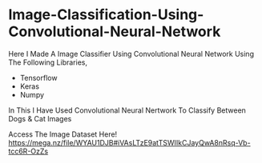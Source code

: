 # Image-Classification-Using-Convolutional-Neural-Network
Here I Made A Image Classifier Using Convolutional Neural Network Using The Following Libraries,
- Tensorflow
- Keras
- Numpy

In This I Have Used Convolutional Neural Nertwork To Classify Between Dogs & Cat Images


Access The Image Dataset Here!
https://mega.nz/file/WYAU1DJB#iVAsLTzE9atTSWIIkCJayQwA8nRsq-Vb-tcc6R-OzZs
